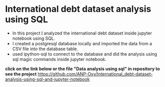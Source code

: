  # International debt dataset analysis using SQL
 
- In this project I analyzed the international debt dataset inside jupyter notebook using SQL. 
- I created a postgresql database locally and imported the data from a CSV file into the database table. 
- used ipython-sql to connect to the database and did the analysis using sql magic commands inside jupyter notebook.

**click on the link below or the file "Data analysis using sql" in repository to see the project**
https://github.com/ANP-Oxy/International_debt-dataset-analysis-using-sql-and-jupyter-notebook
